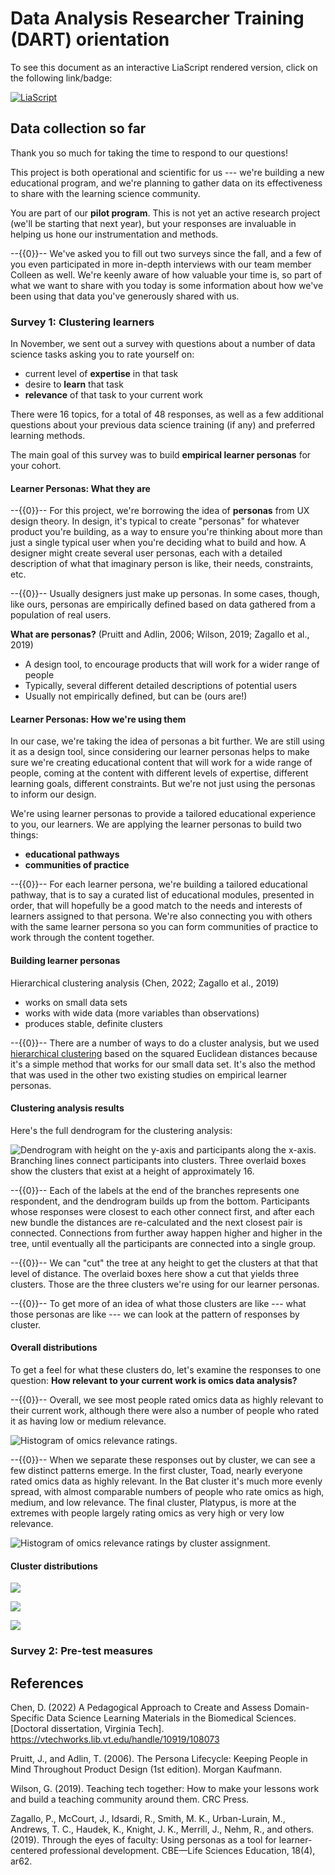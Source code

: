 <!--

author:   Data Analysis Researcher Training team
email:    dart@chop.edu
version:  0.0.1
language: en
narrator: UK English Female

logo:     https://github.com/arcus/dart_orientation/blob/rmh-orientation/orientation/media/thinkific_cover.png

comment:  This is the material presented at the orientation meeting for the Data Analysis Researcher Training (DART) pilots, March 2022.
-->

# Data Analysis Researcher Training (DART) orientation

To see this document as an interactive LiaScript rendered version, click on the following link/badge:

[![LiaScript](https://raw.githubusercontent.com/LiaScript/LiaScript/master/badges/course.svg)](https://liascript.github.io/course/?https://raw.githubusercontent.com/arcus/dart_orientation/rmh-orientation/orientation/orientation.md)

## Data collection so far

Thank you so much for taking the time to respond to our questions!

This project is both operational and scientific for us --- we're building a new educational program, and we're planning to gather data on its effectiveness to share with the learning science community.

You are part of our **pilot program**. This is not yet an active research project (we'll be starting that next year), but your responses are invaluable in helping us hone our instrumentation and methods.

--{{0}}--
We've asked you to fill out two surveys since the fall, and a few of you even participated in more in-depth interviews with our team member Colleen as well. We're keenly aware of how valuable your time is, so part of what we want to share with you today is some information about how we've been using that data you've generously shared with us.

### Survey 1: Clustering learners

In November, we sent out a survey with questions about a number of data science tasks asking you to rate yourself on:

- current level of **expertise** in that task
- desire to **learn** that task
- **relevance** of that task to your current work

There were 16 topics, for a total of 48 responses, as well as a few additional questions about your previous data science training (if any) and preferred learning methods.

The main goal of this survey was to build **empirical learner personas** for your cohort.

#### Learner Personas: What they are

--{{0}}--
For this project, we're borrowing the idea of **personas** from UX design theory. In design, it's typical to create "personas" for whatever product you're building, as a way to ensure you're thinking about more than just a single typical user when you're deciding what to build and how. A designer might create several user personas, each with a detailed description of what that imaginary person is like, their needs, constraints, etc.

--{{0}}--
Usually designers just make up personas. In some cases, though, like ours, personas are empirically defined based on data gathered from a population of real users.

**What are personas?** (Pruitt and Adlin, 2006; Wilson, 2019; Zagallo et al., 2019)

- A design tool, to encourage products that will work for a wider range of people
- Typically, several different detailed descriptions of potential users
- Usually not empirically defined, but can be (ours are!)

#### Learner Personas: How we're using them

In our case, we're taking the idea of personas a bit further.
We are still using it as a design tool, since considering our learner personas helps to make sure we're creating educational content that will work for a wide range of people, coming at the content with different levels of expertise, different learning goals, different constraints.
But we're not just using the personas to inform our design.

We're using learner personas to provide a tailored educational experience to you, our learners. We are applying the learner personas to build two things:

- **educational pathways**
- **communities of practice**

--{{0}}--
For each learner persona, we're building a tailored educational pathway, that is to say a curated list of educational modules, presented in order, that will hopefully be a good match to the needs and interests of learners assigned to that persona. We're also connecting you with others with the same learner persona so you can form communities of practice to work through the content together.

#### Building learner personas

Hierarchical clustering analysis (Chen, 2022; Zagallo et al., 2019)

- works on small data sets
- works with wide data (more variables than observations)
- produces stable, definite clusters

--{{0}}--
There are a number of ways to do a cluster analysis, but we used [hierarchical clustering](https://stat.ethz.ch/R-manual/R-devel/library/stats/html/hclust.html) based on the squared Euclidean distances because it's a simple method that works for our small data set. It's also the method that was used in the other two existing studies on empirical learner personas.

#### Clustering analysis results

Here's the full dendrogram for the clustering analysis:

![Dendrogram with height on the y-axis and participants along the x-axis. Branching lines connect participants into clusters. Three overlaid boxes show the clusters that exist at a height of approximately 16.](media/dendrogram_3_survey1_impute1_all.png)

--{{0}}--
Each of the labels at the end of the branches represents one respondent, and the dendrogram builds up from the bottom.
Participants whose responses were closest to each other connect first, and after each new bundle the distances are re-calculated and the next closest pair is connected.
Connections from further away happen higher and higher in the tree, until eventually all the participants are connected into a single group.

--{{0}}--
We can "cut" the tree at any height to get the clusters at that that level of distance.
The overlaid boxes here show a cut that yields three clusters.
Those are the three clusters we're using for our learner personas.

--{{0}}--
To get more of an idea of what those clusters are like --- what those personas are like --- we can look at the pattern of responses by cluster.

#### Overall distributions

To get a feel for what these clusters do, let's examine the responses to one question: **How relevant to your current work is omics data analysis?**

--{{0}}--
Overall, we see most people rated omics data as highly relevant to their current work, although there were also a number of people who rated it as having low or medium relevance.

![Histogram of omics relevance ratings.](media/compareplot_omics_relevance_overall.png)


--{{0}}--
When we separate these responses out by cluster, we can see a few distinct patterns emerge.
In the first cluster, Toad, nearly everyone rated omics data as highly relevant. In the Bat cluster it's much more evenly spread, with almost comparable numbers of people who rate omics as high, medium, and low relevance. The final cluster, Platypus, is more at the extremes with people largely rating omics as very high or very low relevance.

![Histogram of omics relevance ratings by cluster assignment.](media/compareplot_omics_relevance_clusters.png)

#### Cluster distributions

![](media/boxplots_k3_survey1_impute1_all_data.png)

![](media/boxplots_k3_survey1_impute1_all_techniques.png)

![](media/boxplots_k3_survey1_impute1_all_tools.png)

### Survey 2: Pre-test measures


## References

Chen, D. (2022) A Pedagogical Approach to Create and Assess Domain-Specific Data Science Learning Materials in the Biomedical Sciences. [Doctoral dissertation, Virginia Tech]. https://vtechworks.lib.vt.edu/handle/10919/108073

Pruitt, J., and Adlin, T. (2006). The Persona Lifecycle: Keeping People in Mind Throughout Product Design (1st edition). Morgan Kaufmann.

Wilson, G. (2019). Teaching tech together: How to make your lessons work and build a teaching community around them. CRC Press.

Zagallo, P., McCourt, J., Idsardi, R., Smith, M. K., Urban-Lurain, M., Andrews, T. C., Haudek, K., Knight, J. K., Merrill, J., Nehm, R., and others. (2019). Through the eyes of faculty: Using personas as a tool for learner-centered professional development. CBE—Life Sciences Education, 18(4), ar62.
